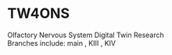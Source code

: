 # TW4ONS
Olfactory Nervous System Digital Twin Research <br>
Branches include: main , KIII , KIV <br>
